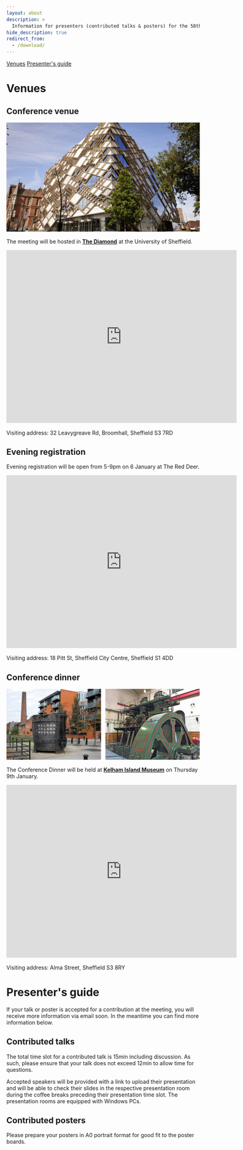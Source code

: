 ```yaml
---
layout: about
description: >
  Information for presenters (contributed talks & posters) for the 58th Population Genetics Group meeting
hide_description: true
redirect_from:
  - /download/
---
```


[Venues](#venues) [Presenter's guide](#presenter's-guide)

# Venues

## Conference venue

![Diamond](/assets/img/Diamond.png)  


The meeting will be hosted in **[The Diamond](https://www.sheffield.ac.uk/library/buildings/diamond)** at the University of Sheffield.


<iframe src="https://www.google.com/maps/embed?pb=!1m18!1m12!1m3!1d2379.84938545933!2d-1.4819343000000003!3d53.381744299999994!2m3!1f0!2f0!3f0!3m2!1i1024!2i768!4f13.1!3m3!1m2!1s0x48797881e28b3e81%3A0x611c9522ca2169ed!2sThe%20Diamond!5e0!3m2!1sen!2suk!4v1734009800685!5m2!1sen!2suk" width="600" height="450" style="border:0;" allowfullscreen="" loading="lazy" referrerpolicy="no-referrer-when-downgrade"></iframe>

Visiting address: 32 Leavygreave Rd, Broomhall, Sheffield S3 7RD

## Evening registration

Evening registration will be open from 5-9pm on 6 January at The Red Deer.


<iframe src="https://www.google.com/maps/embed?pb=!1m18!1m12!1m3!1d2379.8993129020305!2d-1.4795379999999998!3d53.380851!2m3!1f0!2f0!3f0!3m2!1i1024!2i768!4f13.1!3m3!1m2!1s0x4879827f82a38c05%3A0xe56ada55b6b321d5!2sThe%20Red%20Deer!5e0!3m2!1sen!2suk!4v1734010136709!5m2!1sen!2suk" width="600" height="450" style="border:0;" allowfullscreen="" loading="lazy" referrerpolicy="no-referrer-when-downgrade"></iframe>  

Visiting address: 18 Pitt St, Sheffield City Centre, Sheffield S1 4DD


## Conference dinner

![Conference dinner at Kelham Island Museum](/assets/img/dinner.png)


The Conference Dinner will be held at **[Kelham Island Museum](https://www.sheffieldmuseums.org.uk/visit-us/kelham-island-museum/)** on Thursday 9th January.


<iframe src="https://www.google.com/maps/embed?pb=!1m18!1m12!1m3!1d2379.4114713479353!2d-1.4722883000000002!3d53.389579000000005!2m3!1f0!2f0!3f0!3m2!1i1024!2i768!4f13.1!3m3!1m2!1s0x4879787c59f24ae5%3A0x2196035ff15a959f!2sKelham%20Island%20Museum!5e0!3m2!1sen!2suk!4v1734008639544!5m2!1sen!2suk" width="600" height="450" style="border:0;" allowfullscreen="" loading="lazy" referrerpolicy="no-referrer-when-downgrade"></iframe>

Visiting address: Alma Street, Sheffield S3 8RY


# Presenter's guide

If your talk or poster is accepted for a contribution at the meeting, you will receive more information via email soon. In the meantime you can find more information below.

## Contributed talks

The total time slot for a contributed talk is 15min including discussion. As such, please ensure that your talk does not exceed 12min to allow time for questions.

Accepted speakers will be provided with a link to upload their presentation and will be able to check their slides in the respective presentation room during the coffee breaks preceding their presentation time slot. The presentation rooms are equipped with Windows PCs. 

## Contributed posters

Please prepare your posters in A0 portrait format for good fit to the poster boards. 


